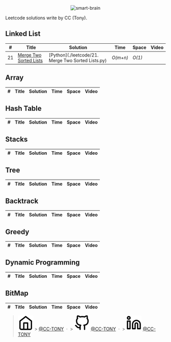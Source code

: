 <div align="center">
	<img width="900" src="https://github.com/CCTSAI-Tony/leetcode/blob/master/logo.png" alt="smart-brain">
	<br>
</div>

Leetcode solutions write by CC (Tony).

## Linked List

| #   | Title                                                                           | Solution                                           | Time     | Space  | Video |
| --- | ------------------------------------------------------------------------------- | -------------------------------------------------- | -------- | ------ | ----- |
| 21  | [Merge Two Sorted Lists](https://leetcode.com/problems/merge-two-sorted-lists/) | [Python](./leetcode/21. Merge Two Sorted Lists.py) | _O(m+n)_ | _O(1)_ |       |

## Array

| #   | Title | Solution | Time | Space | Video |
| --- | ----- | -------- | ---- | ----- | ----- |


## Hash Table

| #   | Title | Solution | Time | Space | Video |
| --- | ----- | -------- | ---- | ----- | ----- |


## Stacks

| #   | Title | Solution | Time | Space | Video |
| --- | ----- | -------- | ---- | ----- | ----- |


## Tree

| #   | Title | Solution | Time | Space | Video |
| --- | ----- | -------- | ---- | ----- | ----- |


## Backtrack

| #   | Title | Solution | Time | Space | Video |
| --- | ----- | -------- | ---- | ----- | ----- |


## Greedy

| #   | Title | Solution | Time | Space | Video |
| --- | ----- | -------- | ---- | ----- | ----- |


## Dynamic Programming

| #   | Title | Solution | Time | Space | Video |
| --- | ----- | -------- | ---- | ----- | ----- |


## BitMap

| #   | Title | Solution | Time | Space | Video |
| --- | ----- | -------- | ---- | ----- | ----- |


> ![home](https://github.com/CCTSAI-Tony/leetcode/blob/master/legacy/home.svg) > [@CC-TONY](https://chih-chin-tsai.netlify.app/) &nbsp;&middot;&nbsp; > ![github](https://github.com/CCTSAI-Tony/leetcode/blob/master/legacy/github.svg) [@CC-TONY](https://github.com/CCTSAI-Tony) &nbsp;&middot;&nbsp; > ![linkedin](https://github.com/CCTSAI-Tony/leetcode/blob/master/legacy/linkedin.svg) [@CC-TONY](https://www.linkedin.com/in/chih-chin-tsai-38aa34114/)
